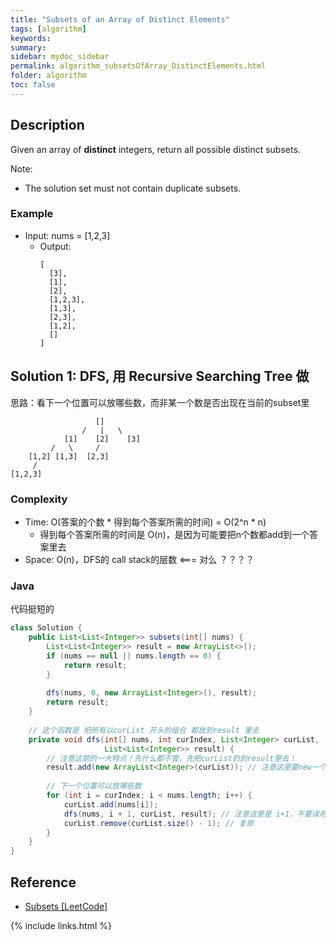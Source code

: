 ```yaml
---
title: "Subsets of an Array of Distinct Elements"
tags: [algorithm]
keywords:
summary:
sidebar: mydoc_sidebar
permalink: algorithm_subsetsOfArray_DistinctElements.html
folder: algorithm
toc: false
---
```


## Description
Given an array of **distinct** integers, return all possible distinct subsets.

Note: 
* The solution set must not contain duplicate subsets.

### Example
* Input: nums = [1,2,3]
  * Output: 
    ```
    [
      [3],
      [1],
      [2],
      [1,2,3],
      [1,3],
      [2,3],
      [1,2],
      []
    ]
    ```

## Solution 1: DFS, 用 Recursive Searching Tree 做
思路：看下一个位置可以放哪些数，而非某一个数是否出现在当前的subset里
```       
                   []
                /   |   \
            [1]    [2]    [3]
         /   \     /
    [1,2] [1,3]  [2,3]
     /
[1,2,3]
```

### Complexity
* Time: O(答案的个数 * 得到每个答案所需的时间) = O(2^n * n)
  * 得到每个答案所需的时间是 O(n)，是因为可能要把n个数都add到一个答案里去
* Space: O(n)，DFS的 call stack的层数 <=== 对么 ？？？？

### Java
代码挺短的
```java
class Solution {
    public List<List<Integer>> subsets(int[] nums) {
        List<List<Integer>> result = new ArrayList<>();
        if (nums == null || nums.length == 0) {
            return result;
        }
        
        dfs(nums, 0, new ArrayList<Integer>(), result);
        return result;
    }
    
    // 这个函数是 把所有以curList 开头的组合 都放到result 里去
    private void dfs(int[] nums, int curIndex, List<Integer> curList, 
                     List<List<Integer>> result) {
        // 注意这题的一大特点！先什么都不管，先把curList扔到result里去！
        result.add(new ArrayList<Integer>(curList)); // 注意这里要new一个ArrayList
        
        // 下一个位置可以放哪些数
        for (int i = curIndex; i < nums.length; i++) {
            curList.add(nums[i]);
            dfs(nums, i + 1, curList, result); // 注意这里是 i+1，不要误用了 curIndex+1
            curList.remove(curList.size() - 1); // 复原
        }
    }
}
```

## Reference
* [Subsets [LeetCode]](https://leetcode.com/problems/subsets/description/)

{% include links.html %}
